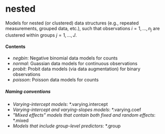 # nested

Models for nested (or clustered) data structures (e.g., repeated measurements, grouped data, etc.), such that observations $i=1,\ldots,n_{j}$ are clustered within groups $j=1,\ldots,J$. 

#### Contents
- *negbin*: Negative binomial data models for counts
- *normal*: Guassian data models for continuous observations
- *probit*: Probit data models (via data augmentation) for binary observations
- *poisson*: Poisson data models for counts

##### Naming conventions
- *Varying-intercept models*: *.varying.intercept
- *Varying-intercept and varying-slopes models*: *.varying.coef
- *"Mixed effects" models that contain both fixed and random effects*: *.mixed
- *Models that include group-level predictors*: *.group
